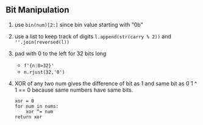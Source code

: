 ## Bit Manipulation

1. use `bin(num)[2:]` since bin value starting with "0b"
1. use a list to keep track of digits `l.append(str(carry % 2))` and ` ''.join(reversed(l)) `
1. pad with 0 to the left for 32 bits long
	- `f'{n:0>32}'`
	- `n.rjust(32,'0')`

1. XOR of any two num gives the difference of bit as 1 and same bit as 0
	1 ^ 1 == 0 because same numbers have same bits. 
    ```
	xor = 0
	for num in nums:
		xor ^= num
	return xor
	```
        